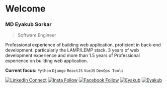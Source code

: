# Welcome

### MD Eyakub Sorkar
> Software Engineer

Professional experience of building web application, proficient in back-end development. particularly the LAMP/LEMP stack. 3 years of web development experience and more than 1.5 years of Professional experience on building web application.

<b>Current focus: </b> `Python` `Django`  `ReactJS`   `VueJS`  `DevOps Tools`

[![LinkedIn Connect](https://img.shields.io/badge/%20-Connect-black?color=14171A&labelColor=212121&logo=linkedin&logoColor=ffffff)](https://www.linkedin.com/in/eyakub-sorkar)   [![Insta Follow](https://img.shields.io/badge/%20-Follow-black?color=14171A&labelColor=d81b60&logo=instagram&logoColor=ffffff)](https://www.instagram.com/eyakub.me)   [![Facebook Follow](https://img.shields.io/badge/%20-Connect-black?color=14171A&labelColor=1976d2&logo=facebook&logoColor=ffffff)](https://www.facebook.com/mdes.mdes)  [![Eyakub](https://img.shields.io/github/followers/eyakub?label=Eyakub&style=social)](https://www.github.com/eyakub) [![Eyakub](https://img.shields.io/badge/E-Eyakub's%20Portfolio-green)](http://about.eyakub.me) 
